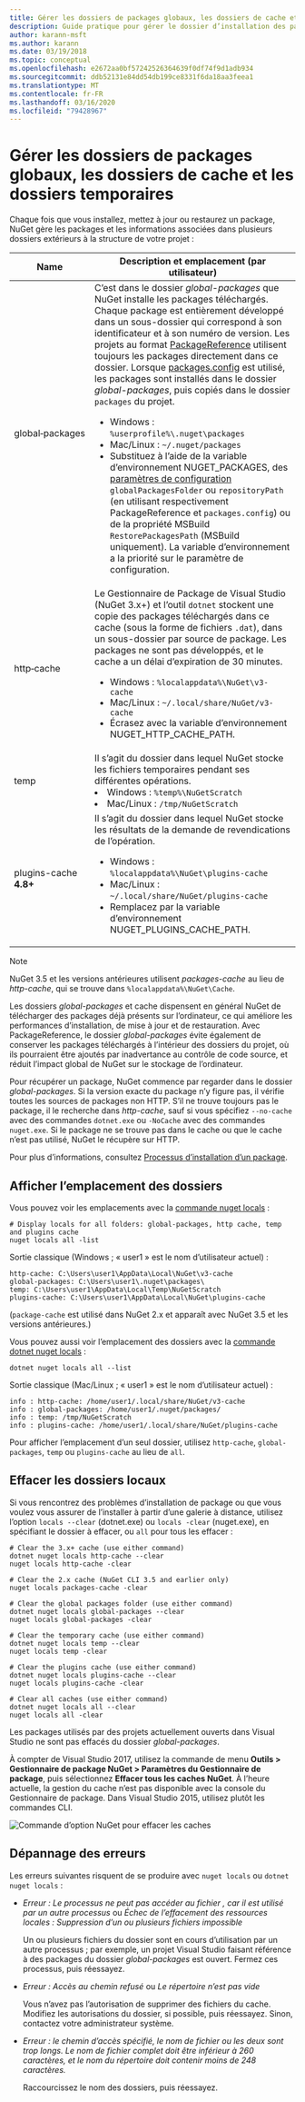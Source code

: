 ```yaml
---
title: Gérer les dossiers de packages globaux, les dossiers de cache et les dossiers temporaires dans NuGet
description: Guide pratique pour gérer le dossier d’installation des packages globaux, le cache de package et les dossiers temporaires présents sur un ordinateur et utilisés lors de l’installation, la restauration et la mise à jour de packages.
author: karann-msft
ms.author: karann
ms.date: 03/19/2018
ms.topic: conceptual
ms.openlocfilehash: e2672aa0bf57242526364639f0df74f9d1adb934
ms.sourcegitcommit: ddb52131e84dd54db199ce8331f6da18aa3feea1
ms.translationtype: MT
ms.contentlocale: fr-FR
ms.lasthandoff: 03/16/2020
ms.locfileid: "79428967"
---
```

# <a name="managing-the-global-packages-cache-and-temp-folders"></a>Gérer les dossiers de packages globaux, les dossiers de cache et les dossiers temporaires

Chaque fois que vous installez, mettez à jour ou restaurez un package, NuGet gère les packages et les informations associées dans plusieurs dossiers extérieurs à la structure de votre projet :

| Name | Description et emplacement (par utilisateur)|
| --- | --- |
| global&#8209;packages | C’est dans le dossier *global-packages* que NuGet installe les packages téléchargés. Chaque package est entièrement développé dans un sous-dossier qui correspond à son identificateur et à son numéro de version. Les projets au format [PackageReference](package-references-in-project-files.md) utilisent toujours les packages directement dans ce dossier. Lorsque [packages.config](../reference/packages-config.md) est utilisé, les packages sont installés dans le dossier *global-packages*, puis copiés dans le dossier `packages` du projet.<br/><ul><li>Windows : `%userprofile%\.nuget\packages`</li><li>Mac/Linux : `~/.nuget/packages`</li><li>Substituez à l’aide de la variable d’environnement NUGET_PACKAGES, des [paramètres de configuration](../reference/nuget-config-file.md#config-section) `globalPackagesFolder` ou `repositoryPath` (en utilisant respectivement PackageReference et `packages.config`) ou de la propriété MSBuild `RestorePackagesPath` (MSBuild uniquement). La variable d’environnement a la priorité sur le paramètre de configuration.</li></ul> |
| http&#8209;cache | Le Gestionnaire de Package de Visual Studio (NuGet 3.x+) et l’outil `dotnet` stockent une copie des packages téléchargés dans ce cache (sous la forme de fichiers `.dat`), dans un sous-dossier par source de package. Les packages ne sont pas développés, et le cache a un délai d’expiration de 30 minutes.<br/><ul><li>Windows : `%localappdata%\NuGet\v3-cache`</li><li>Mac/Linux : `~/.local/share/NuGet/v3-cache`</li><li>Écrasez avec la variable d’environnement NUGET_HTTP_CACHE_PATH.</li></ul> |
| temp | Il s’agit du dossier dans lequel NuGet stocke les fichiers temporaires pendant ses différentes opérations.<br/><li>Windows : `%temp%\NuGetScratch`</li><li>Mac/Linux : `/tmp/NuGetScratch`</li></ul> |
| plugins-cache **4.8+** | Il s’agit du dossier dans lequel NuGet stocke les résultats de la demande de revendications de l’opération.<br/><ul><li>Windows : `%localappdata%\NuGet\plugins-cache`</li><li>Mac/Linux : `~/.local/share/NuGet/plugins-cache`</li><li>Remplacez par la variable d’environnement NUGET_PLUGINS_CACHE_PATH.</li></ul> |

> [!Note]
> NuGet 3.5 et les versions antérieures utilisent *packages-cache* au lieu de *http-cache*, qui se trouve dans `%localappdata%\NuGet\Cache`.

Les dossiers *global-packages* et cache dispensent en général NuGet de télécharger des packages déjà présents sur l’ordinateur, ce qui améliore les performances d’installation, de mise à jour et de restauration. Avec PackageReference, le dossier *global-packages* évite également de conserver les packages téléchargés à l’intérieur des dossiers du projet, où ils pourraient être ajoutés par inadvertance au contrôle de code source, et réduit l’impact global de NuGet sur le stockage de l’ordinateur.

Pour récupérer un package, NuGet commence par regarder dans le dossier *global-packages*. Si la version exacte du package n’y figure pas, il vérifie toutes les sources de packages non HTTP. S’il ne trouve toujours pas le package, il le recherche dans *http-cache*, sauf si vous spécifiez `--no-cache` avec des commandes `dotnet.exe` ou `-NoCache` avec des commandes `nuget.exe`. Si le package ne se trouve pas dans le cache ou que le cache n’est pas utilisé, NuGet le récupère sur HTTP.

Pour plus d’informations, consultez [Processus d’installation d’un package](../concepts/package-installation-process.md).

## <a name="viewing-folder-locations"></a>Afficher l’emplacement des dossiers

Vous pouvez voir les emplacements avec la [commande nuget locals](../reference/cli-reference/cli-ref-locals.md) :

```cli
# Display locals for all folders: global-packages, http cache, temp and plugins cache
nuget locals all -list
```

Sortie classique (Windows ; « user1 » est le nom d’utilisateur actuel) :

```output
http-cache: C:\Users\user1\AppData\Local\NuGet\v3-cache
global-packages: C:\Users\user1\.nuget\packages\
temp: C:\Users\user1\AppData\Local\Temp\NuGetScratch
plugins-cache: C:\Users\user1\AppData\Local\NuGet\plugins-cache
```

(`package-cache` est utilisé dans NuGet 2.x et apparaît avec NuGet 3.5 et les versions antérieures.)

Vous pouvez aussi voir l’emplacement des dossiers avec la [commande dotnet nuget locals](/dotnet/core/tools/dotnet-nuget-locals) :

```dotnetcli
dotnet nuget locals all --list
```

Sortie classique (Mac/Linux ; « user1 » est le nom d’utilisateur actuel) :

```output
info : http-cache: /home/user1/.local/share/NuGet/v3-cache
info : global-packages: /home/user1/.nuget/packages/
info : temp: /tmp/NuGetScratch
info : plugins-cache: /home/user1/.local/share/NuGet/plugins-cache
```

Pour afficher l’emplacement d’un seul dossier, utilisez `http-cache`, `global-packages`, `temp` ou `plugins-cache` au lieu de `all`.

## <a name="clearing-local-folders"></a>Effacer les dossiers locaux

Si vous rencontrez des problèmes d’installation de package ou que vous voulez vous assurer de l’installer à partir d’une galerie à distance, utilisez l’option `locals --clear` (dotnet.exe) ou `locals -clear` (nuget.exe), en spécifiant le dossier à effacer, ou `all` pour tous les effacer :

```cli
# Clear the 3.x+ cache (use either command)
dotnet nuget locals http-cache --clear
nuget locals http-cache -clear

# Clear the 2.x cache (NuGet CLI 3.5 and earlier only)
nuget locals packages-cache -clear

# Clear the global packages folder (use either command)
dotnet nuget locals global-packages --clear
nuget locals global-packages -clear

# Clear the temporary cache (use either command)
dotnet nuget locals temp --clear
nuget locals temp -clear

# Clear the plugins cache (use either command)
dotnet nuget locals plugins-cache --clear
nuget locals plugins-cache -clear

# Clear all caches (use either command)
dotnet nuget locals all --clear
nuget locals all -clear
```

Les packages utilisés par des projets actuellement ouverts dans Visual Studio ne sont pas effacés du dossier *global-packages*.

À compter de Visual Studio 2017, utilisez la commande de menu **Outils > Gestionnaire de package NuGet > Paramètres du Gestionnaire de package**, puis sélectionnez **Effacer tous les caches NuGet**. À l’heure actuelle, la gestion du cache n’est pas disponible avec la console du Gestionnaire de package. Dans Visual Studio 2015, utilisez plutôt les commandes CLI.

![Commande d’option NuGet pour effacer les caches](media/options-clear-caches.png)

## <a name="troubleshooting-errors"></a>Dépannage des erreurs

Les erreurs suivantes risquent de se produire avec `nuget locals` ou `dotnet nuget locals` :

- *Erreur : Le processus ne peut pas accéder au fichier <package>, car il est utilisé par un autre processus* ou *Échec de l’effacement des ressources locales : Suppression d’un ou plusieurs fichiers impossible*

    Un ou plusieurs fichiers du dossier sont en cours d’utilisation par un autre processus ; par exemple, un projet Visual Studio faisant référence à des packages du dossier *global-packages* est ouvert. Fermez ces processus, puis réessayez.

- *Erreur : Accès au chemin <path> refusé* ou *Le répertoire n’est pas vide*

    Vous n’avez pas l’autorisation de supprimer des fichiers du cache. Modifiez les autorisations du dossier, si possible, puis réessayez. Sinon, contactez votre administrateur système.

- *Erreur : le chemin d’accès spécifié, le nom de fichier ou les deux sont trop longs. Le nom de fichier complet doit être inférieur à 260 caractères, et le nom du répertoire doit contenir moins de 248 caractères.*

    Raccourcissez le nom des dossiers, puis réessayez.
